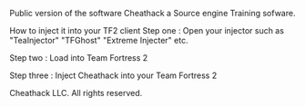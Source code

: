 Public version of the software Cheathack a Source engine Training sofware.

How to inject it into your TF2 client 
Step one : Open your injector such as "TeaInjector" "TFGhost" "Extreme Injecter" etc.

Step two : Load into Team Fortress 2

Step three : Inject Cheathack into your Team Fortress 2 


Cheathack LLC. All rights reserved.

